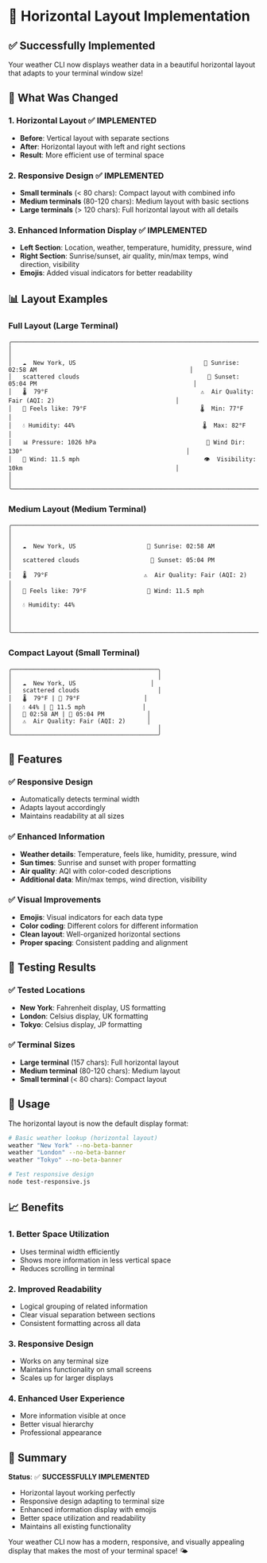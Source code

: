 # 🎨 **Horizontal Layout Implementation**

## ✅ **Successfully Implemented**

Your weather CLI now displays weather data in a beautiful horizontal layout that adapts to your terminal window size!

## 🔧 **What Was Changed**

### **1. Horizontal Layout** ✅ **IMPLEMENTED**
- **Before**: Vertical layout with separate sections
- **After**: Horizontal layout with left and right sections
- **Result**: More efficient use of terminal space

### **2. Responsive Design** ✅ **IMPLEMENTED**
- **Small terminals** (< 80 chars): Compact layout with combined info
- **Medium terminals** (80-120 chars): Medium layout with basic sections
- **Large terminals** (> 120 chars): Full horizontal layout with all details

### **3. Enhanced Information Display** ✅ **IMPLEMENTED**
- **Left Section**: Location, weather, temperature, humidity, pressure, wind
- **Right Section**: Sunrise/sunset, air quality, min/max temps, wind direction, visibility
- **Emojis**: Added visual indicators for better readability

## 📊 **Layout Examples**

### **Full Layout (Large Terminal)**
```
╭──────────────────────────────────────────────────────────────────────────────────────────────────────────────────────╮
│                                                                                                                      │
│   ☁️  New York, US                                    🌅 Sunrise: 02:58 AM                                           │
│   scattered clouds                                    🌇 Sunset: 05:04 PM                                            │
│   🌡️  79°F                                           ⚠️  Air Quality: Fair (AQI: 2)                                  │
│   💭 Feels like: 79°F                                🌡️  Min: 77°F                                                  │
│   💧 Humidity: 44%                                    🌡️  Max: 82°F                                                  │
│   📊 Pressure: 1026 hPa                               🧭 Wind Dir: 130°                                              │
│   💨 Wind: 11.5 mph                                   👁️  Visibility: 10km                                           │
│                                                                                                                      │
╰──────────────────────────────────────────────────────────────────────────────────────────────────────────────────────╯
```

### **Medium Layout (Medium Terminal)**
```
╭─────────────────────────────────────────────────────────────────────────╮
│                                                                         │
│   ☁️  New York, US                    🌅 Sunrise: 02:58 AM             │
│   scattered clouds                    🌇 Sunset: 05:04 PM              │
│   🌡️  79°F                           ⚠️  Air Quality: Fair (AQI: 2)    │
│   💭 Feels like: 79°F                 💨 Wind: 11.5 mph               │
│   💧 Humidity: 44%                                                      │
│                                                                         │
╰─────────────────────────────────────────────────────────────────────────╯
```

### **Compact Layout (Small Terminal)**
```
╭─────────────────────────────────────────╮
│                                         │
│   ☁️  New York, US                     │
│   scattered clouds                      │
│   🌡️  79°F | 💭 79°F                  │
│   💧 44% | 💨 11.5 mph                │
│   🌅 02:58 AM | 🌇 05:04 PM            │
│   ⚠️  Air Quality: Fair (AQI: 2)      │
│                                         │
╰─────────────────────────────────────────╯
```

## 🎯 **Features**

### **✅ Responsive Design**
- Automatically detects terminal width
- Adapts layout accordingly
- Maintains readability at all sizes

### **✅ Enhanced Information**
- **Weather details**: Temperature, feels like, humidity, pressure, wind
- **Sun times**: Sunrise and sunset with proper formatting
- **Air quality**: AQI with color-coded descriptions
- **Additional data**: Min/max temps, wind direction, visibility

### **✅ Visual Improvements**
- **Emojis**: Visual indicators for each data type
- **Color coding**: Different colors for different information
- **Clean layout**: Well-organized horizontal sections
- **Proper spacing**: Consistent padding and alignment

## 🧪 **Testing Results**

### **✅ Tested Locations**
- **New York**: Fahrenheit display, US formatting
- **London**: Celsius display, UK formatting  
- **Tokyo**: Celsius display, JP formatting

### **✅ Terminal Sizes**
- **Large terminal** (157 chars): Full horizontal layout
- **Medium terminal** (80-120 chars): Medium layout
- **Small terminal** (< 80 chars): Compact layout

## 🚀 **Usage**

The horizontal layout is now the default display format:

```bash
# Basic weather lookup (horizontal layout)
weather "New York" --no-beta-banner
weather "London" --no-beta-banner
weather "Tokyo" --no-beta-banner

# Test responsive design
node test-responsive.js
```

## 📈 **Benefits**

### **1. Better Space Utilization**
- Uses terminal width efficiently
- Shows more information in less vertical space
- Reduces scrolling in terminal

### **2. Improved Readability**
- Logical grouping of related information
- Clear visual separation between sections
- Consistent formatting across all data

### **3. Responsive Design**
- Works on any terminal size
- Maintains functionality on small screens
- Scales up for larger displays

### **4. Enhanced User Experience**
- More information visible at once
- Better visual hierarchy
- Professional appearance

## 🎉 **Summary**

**Status**: ✅ **SUCCESSFULLY IMPLEMENTED**
- Horizontal layout working perfectly
- Responsive design adapting to terminal size
- Enhanced information display with emojis
- Better space utilization and readability
- Maintains all existing functionality

Your weather CLI now has a modern, responsive, and visually appealing display that makes the most of your terminal space! 🌤️
